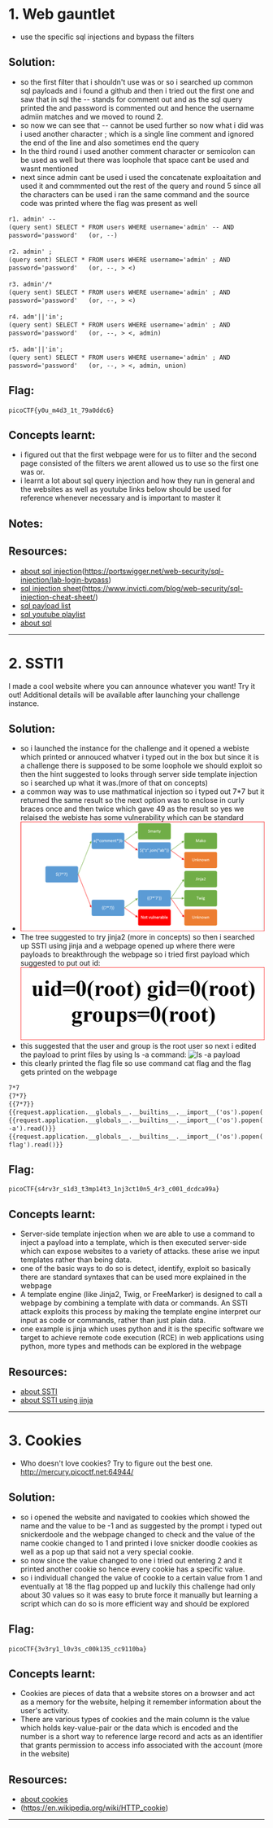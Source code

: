 # 1. Web gauntlet
- use the specific sql injections and bypass the filters

## Solution:
- so the first filter that i shouldn't use was or so i searched up common sql payloads and i found a github and then i tried out the first one and saw that in sql the -- stands for comment out and as the sql query printed the and password is commented out and hence the username admiin matches and we moved to round 2.
- so now we can see that -- cannot be used further so now what i did was i used another character ; which is a single line comment and ignored the end of the line and also sometimes end the query
- In the third round i used another comment character or semicolon can be used as well but there was loophole that space cant be used and wasnt mentioned
- next since admin cant be used i used the concatenate exploaitation and used it and commmented out the rest of the query and round 5 since all the characters can be used i ran the same command and the source code was printed where the flag was present as well
```
r1. admin' --
(query sent) SELECT * FROM users WHERE username='admin' -- AND password='password'   (or, --)

r2. admin' ;
(query sent) SELECT * FROM users WHERE username='admin' ; AND password='password'   (or, --, > <)

r3. admin'/*
(query sent) SELECT * FROM users WHERE username='admin' ; AND password='password'   (or, --, > <)

r4. adm'||'in';
(query sent) SELECT * FROM users WHERE username='admin' ; AND password='password'   (or, --, > <, admin)

r5. adm'||'in';
(query sent) SELECT * FROM users WHERE username='admin' ; AND password='password'   (or, --, > <, admin, union)

```

## Flag:
```
picoCTF{y0u_m4d3_1t_79a0ddc6}
```
## Concepts learnt:
- i figured out that the first webpage were for us to filter and the second page consisted of the filters we arent allowed us to use so the first one was or.
- i learnt a lot about sql query injection and how they run in general and the websites as well as youtube links below should be used for reference whenever necessary and is important to master it
## Notes:

## Resources:
- [about sql injection](https://portswigger.net/web-security/sql-injection)(https://portswigger.net/web-security/sql-injection/lab-login-bypass)
- [sql injection sheet](https://portswigger.net/web-security/sql-injection/cheat-sheet)(https://www.invicti.com/blog/web-security/sql-injection-cheat-sheet/)
- [sql payload list](https://github.com/payloadbox/sql-injection-payload-list)
- [sql youtube playlist](https://www.youtube.com/watch?v=1nJgupaUPEQ&list=PLuyTk2_mYISLaZC4fVqDuW_hOk0dd5rlf&pp=0gcJCa4EOCosWNin)
- [about sql](https://www.w3schools.com/sql/sql_comments.asp)
***


# 2. SSTI1
I made a cool website where you can announce whatever you want! Try it out!
Additional details will be available after launching your challenge instance.

## Solution:
- so i launched the instance for the challenge and it opened a webiste which printed or annouced whatver i typed out in the box but since it is a challenge there is supposed to be some loophole we should exploit so then the hint suggested to looks through server side template injection so i searched up what it was.(more of that on concepts)
- a common way was to use mathmatical injection so i typed out 7*7 but it returned the same result so the next option was to enclose in curly braces once and then twice which gave 49 as the result so yes we relaised the webiste has some vulnerability which can be standard
- ![Tree to identify](SSTI1_identifying.png)
- The tree suggested to try jinja2 (more in concepts) so then i searched up SSTI using jinja and a webpage opened up where there were payloads to breakthrough the webpage so i tried first payload which suggested to put out id: ![id payload](SSTI1_idcmd.png)
- this suggested that the user and group is the root user so next i edited the payload to print files by using ls -a command: ![ls -a payload](SSTI1_ls-acmd.png)
- this clearly printed the flag file so use command cat flag and the flag gets printed on the webpage

```
7*7
{7*7}
{{7*7}}
{{request.application.__globals__.__builtins__.__import__('os').popen('id').read()}}
{{request.application.__globals__.__builtins__.__import__('os').popen('ls -a').read()}}
{{request.application.__globals__.__builtins__.__import__('os').popen('cat flag').read()}}

```
## Flag:
```
picoCTF{s4rv3r_s1d3_t3mp14t3_1nj3ct10n5_4r3_c001_dcdca99a}
```
## Concepts learnt:
- Server-side template injection when we are able to use a command to inject a payload into a template, which is then executed server-side which can expose websites to a variety of attacks. these arise we input templates rather than being data.
- one of the basic ways to do so is detect, identify, exploit so basically there are standard syntaxes that can be used more explained in the webpage
- A template engine (like Jinja2, Twig, or FreeMarker) is designed to call a webpage by combining a template with data or commands. An SSTI attack exploits this process by making the template engine interpret our input as code or commands, rather than just plain data.
- one example is jinja which uses python and it is the specific software we target to achieve remote code execution (RCE) in web applications using python, more types and methods can be explored in the webpage

## Resources:
- [about SSTI](https://portswigger.net/web-security/server-side-template-injection#constructing-a-server-side-template-injection-attack)
- [about SSTI using jinja](https://onsecurity.io/article/server-side-template-injection-with-jinja2/)

***


# 3. Cookies
- Who doesn't love cookies? Try to figure out the best one. http://mercury.picoctf.net:64944/

## Solution:
- so i opened the website and navigated to cookies which showed the name and the value to be -1 and as suggested by the prompt i typed out snickerdoole and the webpage changed to check and the value of the name cookie changed to 1 and printed i love snicker doodle cookies as well as a pop up that said not a very special cookie.
- so now since the value changed to one i tried out entering 2 and it printed another cookie so hence every cookie has a specific value.
- so i individuall changed the value of cookie to a certain value from 1 and eventually at 18 the flag popped up and luckily this challenge had only about 30 values so it was easy to brute force it manually but learning a script which can do so is more efficient way and should be explored

## Flag:
```
picoCTF{3v3ry1_l0v3s_c00k135_cc9110ba}
```
## Concepts learnt:
- Cookies are pieces of data that a website stores on a browser and act as a memory for the website, helping it remember information about the user's activity.
- There are various types of cookies and the main column is the value which holds key-value-pair or the data which is encoded and the number is a short way to reference large record and acts as an identifier that grants permission to access info associated with the account (more in the website)

## Resources:
- [about cookies](https://www.geeksforgeeks.org/websites-apps/understanding-cookies-in-web-browsers/)
- (https://en.wikipedia.org/wiki/HTTP_cookie)

***